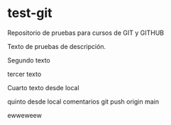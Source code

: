 # test-git
Repositorio de pruebas para cursos de GIT y GITHUB

Texto de pruebas de descripción.

Segundo texto

tercer texto

Cuarto texto desde local

quinto desde local
comentarios git push origin main

ewweweew